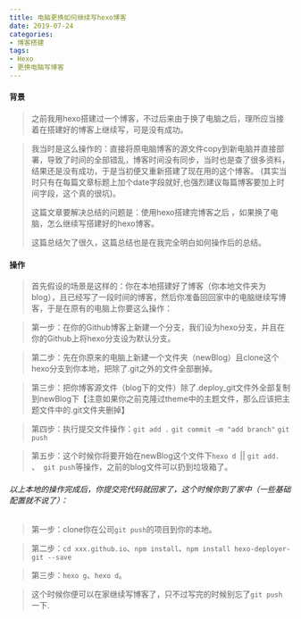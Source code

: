 ```yaml
---
title: 电脑更换如何继续写hexo博客
date: 2019-07-24
categories:
- 博客搭建
tags: 
- Hexo
- 更换电脑写博客
---
```

#### 背景
> 之前我用hexo搭建过一个博客，不过后来由于换了电脑之后，理所应当接着在搭建好的博客上继续写，可是没有成功。

> 我当时是这么操作的：直接将原电脑博客的源文件copy到新电脑并直接部署，导致了时间的全部错乱，博客时间没有同步，当时也是查了很多资料，结果还是没有成功，于是当初便又重新搭建了现在用的这个博客。
> (其实当时只有在每篇文章标题上加个date字段就好,也强烈建议每篇博客要加上时间字段，这个真的很坑)。
> <!-- more -->
> 这篇文章要解决总结的问题是：使用hexo搭建完博客之后 ，如果换了电脑，怎么继续写搭建好的hexo博客。
>
> 这篇总结欠了很久，这篇总结也是在我完全明白如何操作后的总结。

#### 操作
>首先假设的场景是这样的：你在本地搭建好了博客（你本地文件夹为blog），且已经写了一段时间的博客，然后你准备回回家中的电脑继续写博客，于是在原有的电脑上你要这么操作：

>第一步：在你的Github博客上新建一个分支，我们设为hexo分支，并且在你的Github上将hexo分支设为默认分支。

>第二步：先在你原来的电脑上新建一个文件夹（newBlog）且clone这个hexo分支到你本地，把除了.git之外的文件全部删掉。

>第三步：把你博客源文件（blog下的文件）除了.deploy_git文件外全部复制到newBlog下【注意如果你之前克隆过theme中的主题文件，那么应该把主题文件中的.git文件夹删掉】

>第四步：执行提交文件操作：`git add .` `git commit –m "add branch"`  `git push`

>第五步：这个时候你将要开始在newBlog这个文件下`hexo d `|| `git add. ` 、` git push`等操作，之前的blog文件可以扔到垃圾箱了。

###### 以上本地的操作完成后，你提交完代码就回家了，这个时候你到了家中（一些基础配置就不说了）：

> 第一步：clone你在公司`git push`的项目到你的本地。

> 第二步：`cd xxx.github.io`、`npm install`、`npm install hexo-deployer-git --save`

> 第三步：`hexo g`、`hexo d`。

> 这个时候你便可以在家继续写博客了，只不过写完的时候别忘了`git push` 一下.